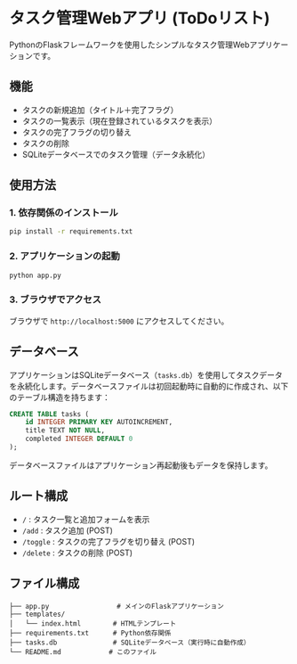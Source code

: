 # タスク管理Webアプリ (ToDoリスト)

PythonのFlaskフレームワークを使用したシンプルなタスク管理Webアプリケーションです。

## 機能

- タスクの新規追加（タイトル＋完了フラグ）
- タスクの一覧表示（現在登録されているタスクを表示）
- タスクの完了フラグの切り替え
- タスクの削除
- SQLiteデータベースでのタスク管理（データ永続化）

## 使用方法

### 1. 依存関係のインストール

```bash
pip install -r requirements.txt
```

### 2. アプリケーションの起動

```bash
python app.py
```

### 3. ブラウザでアクセス

ブラウザで `http://localhost:5000` にアクセスしてください。

## データベース

アプリケーションはSQLiteデータベース（`tasks.db`）を使用してタスクデータを永続化します。データベースファイルは初回起動時に自動的に作成され、以下のテーブル構造を持ちます：

```sql
CREATE TABLE tasks (
    id INTEGER PRIMARY KEY AUTOINCREMENT,
    title TEXT NOT NULL,
    completed INTEGER DEFAULT 0
);
```

データベースファイルはアプリケーション再起動後もデータを保持します。

## ルート構成

- `/` : タスク一覧と追加フォームを表示
- `/add` : タスク追加 (POST)
- `/toggle` : タスクの完了フラグを切り替え (POST)
- `/delete` : タスクの削除 (POST)

## ファイル構成

```
├── app.py                 # メインのFlaskアプリケーション
├── templates/
│   └── index.html        # HTMLテンプレート
├── requirements.txt      # Python依存関係
├── tasks.db              # SQLiteデータベース（実行時に自動作成）
└── README.md            # このファイル
```
